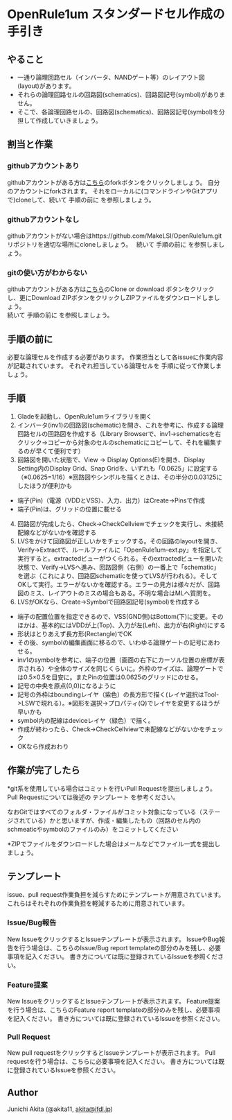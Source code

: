 OpenRule1um スタンダードセル作成の手引き
=====

## やること

* 一通り論理回路セル（インバータ、NANDゲート等）のレイアウト図(layout)があります。
* それらの論理回路セルの回路図(schematics)、回路図記号(symbol)がありません。
* そこで、各論理回路セルの、回路図(schematics)、回路図記号(symbol)を分担して作成していきましょう。

## 割当と作業

### githubアカウントあり

githubアカウントがある方は[こちら](https://github.com/MakeLSI/OpenRule1um)のforkボタンをクリックしましょう。 
自分のアカウントにforkされます。 それをローカルに(コマンドラインやGitアプリで)cloneして、続いて 手順の前に を参照しましょう。 

### githubアカウントなし

githubアカウントがない場合はhttps://github.com/MakeLSI/OpenRule1um.gitリポジトリを適切な場所にcloneしましょう。　
続いて 手順の前に を参照しましょう。 

### gitの使い方がわからない

githubアカウントがある方は[こちら](https://github.com/MakeLSI/OpenRule1um)のClone or download ボタンをクリックし、更にDownload ZIPボタンをクリックしZIPファイルをダウンロードしましょう。  
続いて 手順の前に を参照しましょう。 

## 手順の前に

必要な論理セルを作成する必要があります。 
作業担当として各issueに作業内容が記載されています。 
それぞれ担当している論理セルを 手順に従って作業しましょう。 

## 手順

1. Gladeを起動し、OpenRule1umライブラリを開く
2. インバータ(inv1)の回路図(schematic)を開き、これを参考に、作成する論理回路セルの回路図を作成する（Library Browserで、inv1->schematicsを右クリック→コピーから対象のセルのschematicにコピーして、それを編集するのが早くて便利です）
3. 回路図を開いた状態で、View -> Display Options(E)を開き、Display Setting内のDisplay Grid、Snap Gridを、いずれも「0.0625」に設定する（※0.0625=1/16）※回路図やシンボルを描くときは、その半分の0.03125にしたほうが便利かも

* 端子(Pin)（電源（VDDとVSS）、入力、出力）はCreate->Pinsで作成
* 端子(Pin)は、グリッドの位置に載せる

4. 回路図が完成したら、Check->CheckCellviewでチェックを実行し、未接続配線などがないかを確認する
5. LVSをかけて回路図が正しいかをチェックする。その回路のlayoutを開き、Verify→Extractで、ルールファイルに「OpenRule1um-ext.py」を指定して実行すると。extractedビューがつくられる。そのextractedビューを開いた状態で、Verify→LVSへ進み、回路図側（右側）の一番上で「schematic」を選ぶ（これにより、回路図schematicを使ってLVSが行われる）。そしてOKして実行。エラーがないかを確認する。エラーの見方は様々だが、回路図のミス、レイアウトのミスの場合もある。不明な場合はMLへ質問を。
6. LVSがOKなら、Create->Symbolで回路図記号(symbol)を作成する

* 端子の配置位置を指定できるので、VSS(GND側)はBottom(下)に変更。そのほかは、基本的にはVDDが上(Top)、入力が左(Left)、出力が右(Right)にする
* 形状はとりあえず長方形(Rectangle)でOK
* その後、symbolの編集画面に移るので、いわゆる論理ゲートの記号にあわせる。
* inv1のsymbolを参考に、端子の位置（画面の右下にカーソル位置の座標が表示される）や全体のサイズを同じくらいに。外枠のサイズは、論理ゲートでは0.5×0.5を目安に。またPinの位置は0.0625のグリッドにのせる。
* 記号の中央を原点(0,0)になるように
* 記号の外枠はboundingレイヤ（紫色）の長方形で描く(レイヤ選択はTool->LSWで現れる）。※図形を選択→プロパティ(Q)でレイヤを変更するほうが早いかも
* symbol内の配線はdeviceレイヤ（緑色）で描く。
* 作成が終わったら、Check->CheckCellviewで未配線などがないかをチェック
* OKなら作成おわり

## 作業が完了したら

*git系を使用している場合はコミットを行いPull Requestを提出しましょう。 Pull Requestについては後述の テンプレート を参考ください。

なおGitではすべてのフォルダ・ファイルがコミット対象になっている（ステージされている）かと思いますが、作成・編集したもの（回路のセル内のschmeaticやsymbolのファイルのみ）をコミットしてください

*ZIPでファイルをダウンロードした場合はメールなどでファイル一式を提出しましょう。 

## テンプレート

issue、pull request作業負担を減らすためにテンプレートが用意されています。　
これらはそれぞれの作業負担を軽減するために用意されています。

### Issue/Bug報告

New IssueをクリックするとIssueテンプレートが表示されます。 
IssueやBug報告を行う場合は、こちらのIssue/Bug report templateの部分のみを残し、必要事項を記入ください。 
書き方については既に登録されているIssueを参照ください。

### Feature提案

New IssueをクリックするとIssueテンプレートが表示されます。 
Feature提案を行う場合は、こちらのFeature report templateの部分のみを残し、必要事項を記入ください。 
書き方については既に登録されているIssueを参照ください。 

### Pull Request

New pull requestをクリックするとIssueテンプレートが表示されます。 
Pull requestを行う場合は、こちらに必要事項を記入ください。 
書き方については既に登録されているIssueを参照ください。 

## Author

Junichi Akita (@akita11, akita@ifdl.jp)
